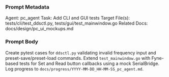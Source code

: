 ### Prompt Metadata
Agent: pc_agent
Task: Add CLI and GUI tests
Target File(s): tests/cli/test_ddsctl.py, tests/gui/test_mainwindow.go
Related Docs: docs/design/pc_ui_mockups.md

### Prompt Body
Create pytest cases for `ddsctl.py` validating invalid frequency input and preset-save/preset-load commands. Extend `test_mainwindow.go` with Fyne-based tests for Set and Read button callbacks using a mock SerialBridge. Log progress to `docs/progress/YYYY-MM-DD_HH-MM-SS_pc_agent.md`.
